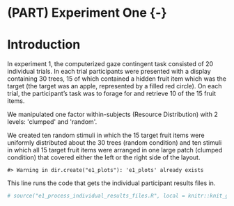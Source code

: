 # (PART) Experiment One {-}

# Introduction

In experiment 1, the computerized gaze contingent task consisted of 20 individual trials. In each trial participants were presented with a display containing 30 trees, 15 of which contained a hidden fruit item which was the target (the target was an apple, represented by a filled red circle). On each trial, the participant’s task was to forage for and retrieve 10 of the 15 fruit items.

We manipulated one factor within-subjects (Resource Distribution) with 2 levels:  'clumped' and 'random'.

We created ten random stimuli in which the 15 target fruit items were uniformly distributed about the 30 trees (random condition) and ten stimuli in which all 15 target fruit items were arranged in one large patch (clumped condition) that covered either the left or the right side of the layout.


```
#> Warning in dir.create("e1_plots"): 'e1_plots' already exists
```

This line runs the code that gets the individual participant results files in.


```r
# source("e1_process_individual_results_files.R", local = knitr::knit_global())
```

